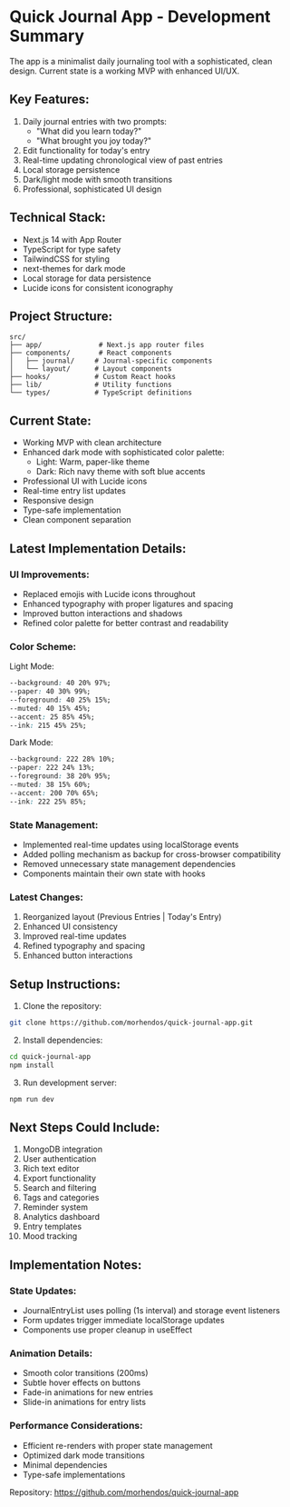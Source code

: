 # Quick Journal App - Development Summary

The app is a minimalist daily journaling tool with a sophisticated, clean design. Current state is a working MVP with enhanced UI/UX.

## Key Features:

1. Daily journal entries with two prompts:
   - "What did you learn today?"
   - "What brought you joy today?"
2. Edit functionality for today's entry
3. Real-time updating chronological view of past entries
4. Local storage persistence
5. Dark/light mode with smooth transitions
6. Professional, sophisticated UI design

## Technical Stack:

- Next.js 14 with App Router
- TypeScript for type safety
- TailwindCSS for styling
- next-themes for dark mode
- Local storage for data persistence
- Lucide icons for consistent iconography

## Project Structure:

```
src/
├── app/              # Next.js app router files
├── components/       # React components
│   ├── journal/     # Journal-specific components
│   └── layout/      # Layout components
├── hooks/           # Custom React hooks
├── lib/             # Utility functions
└── types/           # TypeScript definitions
```

## Current State:

- Working MVP with clean architecture
- Enhanced dark mode with sophisticated color palette:
  - Light: Warm, paper-like theme
  - Dark: Rich navy theme with soft blue accents
- Professional UI with Lucide icons
- Real-time entry list updates
- Responsive design
- Type-safe implementation
- Clean component separation

## Latest Implementation Details:

### UI Improvements:
- Replaced emojis with Lucide icons throughout
- Enhanced typography with proper ligatures and spacing
- Improved button interactions and shadows
- Refined color palette for better contrast and readability

### Color Scheme:
Light Mode:
```css
--background: 40 20% 97%;
--paper: 40 30% 99%;
--foreground: 40 25% 15%;
--muted: 40 15% 45%;
--accent: 25 85% 45%;
--ink: 215 45% 25%;
```

Dark Mode:
```css
--background: 222 28% 10%;
--paper: 222 24% 13%;
--foreground: 38 20% 95%;
--muted: 38 15% 60%;
--accent: 200 70% 65%;
--ink: 222 25% 85%;
```

### State Management:
- Implemented real-time updates using localStorage events
- Added polling mechanism as backup for cross-browser compatibility
- Removed unnecessary state management dependencies
- Components maintain their own state with hooks

### Latest Changes:
1. Reorganized layout (Previous Entries | Today's Entry)
2. Enhanced UI consistency
3. Improved real-time updates
4. Refined typography and spacing
5. Enhanced button interactions

## Setup Instructions:

1. Clone the repository:
```bash
git clone https://github.com/morhendos/quick-journal-app.git
```

2. Install dependencies:
```bash
cd quick-journal-app
npm install
```

3. Run development server:
```bash
npm run dev
```

## Next Steps Could Include:

1. MongoDB integration
2. User authentication
3. Rich text editor
4. Export functionality
5. Search and filtering
6. Tags and categories
7. Reminder system
8. Analytics dashboard
9. Entry templates
10. Mood tracking

## Implementation Notes:

### State Updates:
- JournalEntryList uses polling (1s interval) and storage event listeners
- Form updates trigger immediate localStorage updates
- Components use proper cleanup in useEffect

### Animation Details:
- Smooth color transitions (200ms)
- Subtle hover effects on buttons
- Fade-in animations for new entries
- Slide-in animations for entry lists

### Performance Considerations:
- Efficient re-renders with proper state management
- Optimized dark mode transitions
- Minimal dependencies
- Type-safe implementations

Repository: https://github.com/morhendos/quick-journal-app